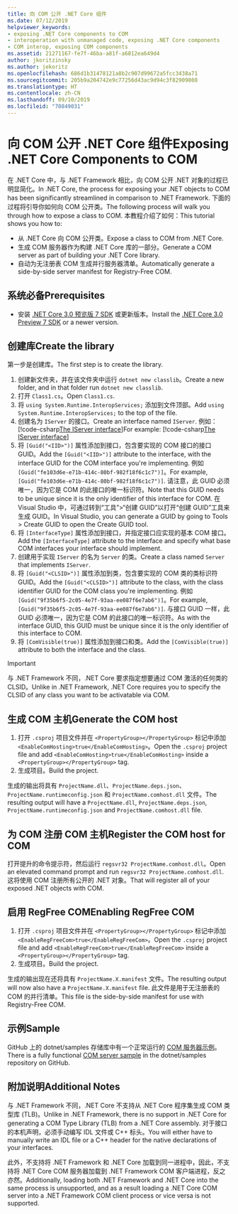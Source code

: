 ```yaml
---
title: 向 COM 公开 .NET Core 组件
ms.date: 07/12/2019
helpviewer_keywords:
- exposing .NET Core components to COM
- interoperation with unmanaged code, exposing .NET Core components
- COM interop, exposing COM components
ms.assetid: 21271167-fe7f-46ba-a81f-a6812ea649d4
author: jkoritzinsky
ms.author: jekoritz
ms.openlocfilehash: 686d1b31478121a8b2c907d99672a5fcc3438a71
ms.sourcegitcommit: 205b9a204742e9c77256d43ac9d94c3f82909808
ms.translationtype: HT
ms.contentlocale: zh-CN
ms.lasthandoff: 09/10/2019
ms.locfileid: "70849031"
---
```

# <a name="exposing-net-core-components-to-com"></a><span data-ttu-id="a711c-102">向 COM 公开 .NET Core 组件</span><span class="sxs-lookup"><span data-stu-id="a711c-102">Exposing .NET Core Components to COM</span></span>

<span data-ttu-id="a711c-103">在 .NET Core 中，与 .NET Framework 相比，向 COM 公开 .NET 对象的过程已明显简化。</span><span class="sxs-lookup"><span data-stu-id="a711c-103">In .NET Core, the process for exposing your .NET objects to COM has been significantly streamlined in comparison to .NET Framework.</span></span> <span data-ttu-id="a711c-104">下面的过程将引导你如何向 COM 公开类。</span><span class="sxs-lookup"><span data-stu-id="a711c-104">The following process will walk you through how to expose a class to COM.</span></span> <span data-ttu-id="a711c-105">本教程介绍了如何：</span><span class="sxs-lookup"><span data-stu-id="a711c-105">This tutorial shows you how to:</span></span>

- <span data-ttu-id="a711c-106">从 .NET Core 向 COM 公开类。</span><span class="sxs-lookup"><span data-stu-id="a711c-106">Expose a class to COM from .NET Core.</span></span>
- <span data-ttu-id="a711c-107">生成 COM 服务器作为构建 .NET Core 库的一部分。</span><span class="sxs-lookup"><span data-stu-id="a711c-107">Generate a COM server as part of building your .NET Core library.</span></span>
- <span data-ttu-id="a711c-108">自动为无注册表 COM 生成并行服务器清单。</span><span class="sxs-lookup"><span data-stu-id="a711c-108">Automatically generate a side-by-side server manifest for Registry-Free COM.</span></span>

## <a name="prerequisites"></a><span data-ttu-id="a711c-109">系统必备</span><span class="sxs-lookup"><span data-stu-id="a711c-109">Prerequisites</span></span>

- <span data-ttu-id="a711c-110">安装 [.NET Core 3.0 预览版 7 SDK](https://dotnet.microsoft.com/download) 或更新版本。</span><span class="sxs-lookup"><span data-stu-id="a711c-110">Install the [.NET Core 3.0 Preview 7 SDK](https://dotnet.microsoft.com/download) or a newer version.</span></span>

## <a name="create-the-library"></a><span data-ttu-id="a711c-111">创建库</span><span class="sxs-lookup"><span data-stu-id="a711c-111">Create the library</span></span>

<span data-ttu-id="a711c-112">第一步是创建库。</span><span class="sxs-lookup"><span data-stu-id="a711c-112">The first step is to create the library.</span></span>

1. <span data-ttu-id="a711c-113">创建新文件夹，并在该文件夹中运行 `dotnet new classlib`。</span><span class="sxs-lookup"><span data-stu-id="a711c-113">Create a new folder, and in that folder run `dotnet new classlib`.</span></span>
2. <span data-ttu-id="a711c-114">打开 `Class1.cs`。</span><span class="sxs-lookup"><span data-stu-id="a711c-114">Open `Class1.cs`.</span></span>
3. <span data-ttu-id="a711c-115">将 `using System.Runtime.InteropServices;` 添加到文件顶部。</span><span class="sxs-lookup"><span data-stu-id="a711c-115">Add `using System.Runtime.InteropServices;` to the top of the file.</span></span>
4. <span data-ttu-id="a711c-116">创建名为 `IServer` 的接口。</span><span class="sxs-lookup"><span data-stu-id="a711c-116">Create an interface named `IServer`.</span></span> <span data-ttu-id="a711c-117">例如：[!code-csharp[The IServer interface](~/samples/core/extensions/COMServerDemo/COMContract/IServer.cs)]</span><span class="sxs-lookup"><span data-stu-id="a711c-117">For example: [!code-csharp[The IServer interface](~/samples/core/extensions/COMServerDemo/COMContract/IServer.cs)]</span></span>
5. <span data-ttu-id="a711c-118">将 `[Guid("<IID>")]` 属性添加到接口，包含要实现的 COM 接口的接口 GUID。</span><span class="sxs-lookup"><span data-stu-id="a711c-118">Add the `[Guid("<IID>")]` attribute to the interface, with the interface GUID for the COM interface you're implementing.</span></span> <span data-ttu-id="a711c-119">例如 `[Guid("fe103d6e-e71b-414c-80bf-982f18f6c1c7")]`。</span><span class="sxs-lookup"><span data-stu-id="a711c-119">For example, `[Guid("fe103d6e-e71b-414c-80bf-982f18f6c1c7")]`.</span></span> <span data-ttu-id="a711c-120">请注意，此 GUID 必须唯一，因为它是 COM 的此接口的唯一标识符。</span><span class="sxs-lookup"><span data-stu-id="a711c-120">Note that this GUID needs to be unique since it is the only identifier of this interface for COM.</span></span> <span data-ttu-id="a711c-121">在 Visual Studio 中，可通过转到“工具”>“创建 GUID”以打开“创建 GUID”工具来生成 GUID。</span><span class="sxs-lookup"><span data-stu-id="a711c-121">In Visual Studio, you can generate a GUID by going to Tools > Create GUID to open the Create GUID tool.</span></span>
6. <span data-ttu-id="a711c-122">将 `[InterfaceType]` 属性添加到接口，并指定接口应实现的基本 COM 接口。</span><span class="sxs-lookup"><span data-stu-id="a711c-122">Add the `[InterfaceType]` attribute to the interface and specify what base COM interfaces your interface should implement.</span></span>
7. <span data-ttu-id="a711c-123">创建用于实现 `IServer` 的名为 `Server` 的类。</span><span class="sxs-lookup"><span data-stu-id="a711c-123">Create a class named `Server` that implements `IServer`.</span></span>
8. <span data-ttu-id="a711c-124">将 `[Guid("<CLSID>")]` 属性添加到类，包含要实现的 COM 类的类标识符 GUID。</span><span class="sxs-lookup"><span data-stu-id="a711c-124">Add the `[Guid("<CLSID>")]` attribute to the class, with the class identifier GUID for the COM class you're implementing.</span></span> <span data-ttu-id="a711c-125">例如 `[Guid("9f35b6f5-2c05-4e7f-93aa-ee087f6e7ab6")]`。</span><span class="sxs-lookup"><span data-stu-id="a711c-125">For example, `[Guid("9f35b6f5-2c05-4e7f-93aa-ee087f6e7ab6")]`.</span></span> <span data-ttu-id="a711c-126">与接口 GUID 一样，此 GUID 必须唯一，因为它是 COM 的此接口的唯一标识符。</span><span class="sxs-lookup"><span data-stu-id="a711c-126">As with the interface GUID, this GUID must be unique since it is the only identifier of this interface to COM.</span></span>
9. <span data-ttu-id="a711c-127">将 `[ComVisible(true)]` 属性添加到接口和类。</span><span class="sxs-lookup"><span data-stu-id="a711c-127">Add the `[ComVisible(true)]` attribute to both the interface and the class.</span></span>

> [!IMPORTANT]
> <span data-ttu-id="a711c-128">与 .NET Framework 不同，.NET Core 要求指定想要通过 COM 激活的任何类的 CLSID。</span><span class="sxs-lookup"><span data-stu-id="a711c-128">Unlike in .NET Framework, .NET Core requires you to specify the CLSID of any class you want to be activatable via COM.</span></span>

## <a name="generate-the-com-host"></a><span data-ttu-id="a711c-129">生成 COM 主机</span><span class="sxs-lookup"><span data-stu-id="a711c-129">Generate the COM host</span></span>

1. <span data-ttu-id="a711c-130">打开 `.csproj` 项目文件并在 `<PropertyGroup></PropertyGroup>` 标记中添加 `<EnableComHosting>true</EnableComHosting>`。</span><span class="sxs-lookup"><span data-stu-id="a711c-130">Open the `.csproj` project file and add `<EnableComHosting>true</EnableComHosting>` inside a `<PropertyGroup></PropertyGroup>` tag.</span></span>
2. <span data-ttu-id="a711c-131">生成项目。</span><span class="sxs-lookup"><span data-stu-id="a711c-131">Build the project.</span></span>

<span data-ttu-id="a711c-132">生成的输出将具有 `ProjectName.dll`、`ProjectName.deps.json`、`ProjectName.runtimeconfig.json` 和 `ProjectName.comhost.dll` 文件。</span><span class="sxs-lookup"><span data-stu-id="a711c-132">The resulting output will have a `ProjectName.dll`, `ProjectName.deps.json`, `ProjectName.runtimeconfig.json` and `ProjectName.comhost.dll` file.</span></span>

## <a name="register-the-com-host-for-com"></a><span data-ttu-id="a711c-133">为 COM 注册 COM 主机</span><span class="sxs-lookup"><span data-stu-id="a711c-133">Register the COM host for COM</span></span>

<span data-ttu-id="a711c-134">打开提升的命令提示符，然后运行 `regsvr32 ProjectName.comhost.dll`。</span><span class="sxs-lookup"><span data-stu-id="a711c-134">Open an elevated command prompt and run `regsvr32 ProjectName.comhost.dll`.</span></span> <span data-ttu-id="a711c-135">这将使用 COM 注册所有公开的 .NET 对象。</span><span class="sxs-lookup"><span data-stu-id="a711c-135">That will register all of your exposed .NET objects with COM.</span></span>

## <a name="enabling-regfree-com"></a><span data-ttu-id="a711c-136">启用 RegFree COM</span><span class="sxs-lookup"><span data-stu-id="a711c-136">Enabling RegFree COM</span></span>

1. <span data-ttu-id="a711c-137">打开 `.csproj` 项目文件并在 `<PropertyGroup></PropertyGroup>` 标记中添加 `<EnableRegFreeCom>true</EnableRegFreeCom>`。</span><span class="sxs-lookup"><span data-stu-id="a711c-137">Open the `.csproj` project file and add `<EnableRegFreeCom>true</EnableRegFreeCom>` inside a `<PropertyGroup></PropertyGroup>` tag.</span></span>
2. <span data-ttu-id="a711c-138">生成项目。</span><span class="sxs-lookup"><span data-stu-id="a711c-138">Build the project.</span></span>

<span data-ttu-id="a711c-139">生成的输出现在还将具有 `ProjectName.X.manifest` 文件。</span><span class="sxs-lookup"><span data-stu-id="a711c-139">The resulting output will now also have a `ProjectName.X.manifest` file.</span></span> <span data-ttu-id="a711c-140">此文件是用于无注册表的 COM 的并行清单。</span><span class="sxs-lookup"><span data-stu-id="a711c-140">This file is the side-by-side manifest for use with Registry-Free COM.</span></span>

## <a name="sample"></a><span data-ttu-id="a711c-141">示例</span><span class="sxs-lookup"><span data-stu-id="a711c-141">Sample</span></span>

<span data-ttu-id="a711c-142">GitHub 上的 dotnet/samples 存储库中有一个正常运行的 [COM 服务器示例](https://github.com/dotnet/samples/tree/master/core/extensions/COMServerDemo)。</span><span class="sxs-lookup"><span data-stu-id="a711c-142">There is a fully functional [COM server sample](https://github.com/dotnet/samples/tree/master/core/extensions/COMServerDemo) in the dotnet/samples repository on GitHub.</span></span>

## <a name="additional-notes"></a><span data-ttu-id="a711c-143">附加说明</span><span class="sxs-lookup"><span data-stu-id="a711c-143">Additional Notes</span></span>

<span data-ttu-id="a711c-144">与 .NET Framework 不同，.NET Core 不支持从 .NET Core 程序集生成 COM 类型库 (TLB)。</span><span class="sxs-lookup"><span data-stu-id="a711c-144">Unlike in .NET Framework, there is no support in .NET Core for generating a COM Type Library (TLB) from a .NET Core assembly.</span></span> <span data-ttu-id="a711c-145">对于接口的本机声明，必须手动编写 IDL 文件或 C++ 标头。</span><span class="sxs-lookup"><span data-stu-id="a711c-145">You will either have to manually write an IDL file or a C++ header for the native declarations of your interfaces.</span></span>

<span data-ttu-id="a711c-146">此外，不支持将 .NET Framework 和 .NET Core 加载到同一进程中，因此，不支持将 .NET Core COM 服务器加载到 .NET Framework COM 客户端进程，反之亦然。</span><span class="sxs-lookup"><span data-stu-id="a711c-146">Additionally, loading both .NET Framework and .NET Core into the same process is unsupported, and as a result loading a .NET Core COM server into a .NET Framework COM client process or vice versa is not supported.</span></span>
